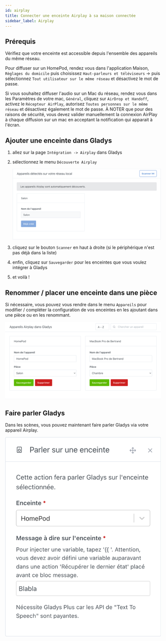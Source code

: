 ```yaml
---
id: airplay
title: Connecter une enceinte Airplay à sa maison connectée
sidebar_label: Airplay
---
```


## Prérequis

Vérifiez que votre enceinte est accessible depuis l'ensemble des appareils du même réseau.

Pour diffuser sur un HomePod, rendez vous dans l'application Maison, `Règlages du domicile` puis choisissez `Haut-parleurs et téléviseurs` -> puis sélectionnez `Tout utilisateur sur le même réseau` et désactivez le mot de passe.

Si vous souhaitez diffuser l'audio sur un Mac du réseau, rendez vous dans les Paramètres de votre mac, `Général`, cliquez sur `AirDrop et Handoff`, activez le `Récepteur AirPlay`, autorisez `Toutes personnes sur le même réseau` et désactivez également le mot de passe. À NOTER que pour des raisons de sécurité, vous devez valider manuellement la connexion AirPlay à chaque diffusion sur un mac en acceptant la notification qui apparait à l'écran.

## Ajouter une enceinte dans Gladys

1. allez sur la page `Intégration -> Airplay` dans Gladys
2. sélectionnez le menu `Découverte Airplay`

   ![Découverte Airplay](../../../../../static/img/docs/fr/configuration/airplay/airplay_discovery.png)

3. cliquez sur le bouton `Scanner` en haut à droite (si le périphérique n'est pas déjà dans la liste)
4. enfin, cliquez sur `Sauvegarder` pour les enceintes que vous voulez intégrer à Gladys
5. et voilà !

## Renommer / placer une enceinte dans une pièce

Si nécessaire, vous pouvez vous rendre dans le menu `Appareils` pour modifier / compléter la configuration de vos enceintes en les ajoutant dans une pièce ou en les renommant.

![Appareils Airplay](../../../../../static/img/docs/fr/configuration/airplay/add_airplay_speaker.png)

## Faire parler Gladys

Dans les scènes, vous pouvez maintenant faire parler Gladys via votre appareil Airplay.

![Parler sur une enceinte Airplay](../../../../../static/img/docs/fr/configuration/airplay/airplay_scene.png)
